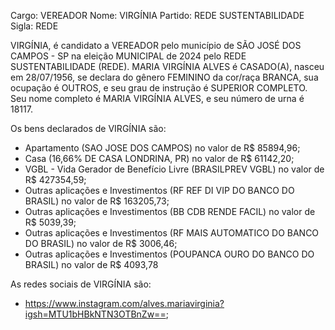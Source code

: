 Cargo: VEREADOR
Nome: VIRGÍNIA
Partido: REDE SUSTENTABILIDADE
Sigla: REDE

VIRGÍNIA, é candidato a VEREADOR pelo município de SÃO JOSÉ DOS CAMPOS - SP na eleição MUNICIPAL de 2024 pelo REDE SUSTENTABILIDADE (REDE).
MARIA VIRGÍNIA ALVES é CASADO(A), nasceu em 28/07/1956, se declara do gênero FEMININO da cor/raça BRANCA, sua ocupação é OUTROS, e seu grau de instrução é SUPERIOR COMPLETO.
Seu nome completo é MARIA VIRGÍNIA ALVES, e seu número de urna é 18117.

Os bens declarados de VIRGÍNIA são: 
- Apartamento (SAO JOSE DOS CAMPOS) no valor de R$ 85894,96;
- Casa (16,66% DE CASA LONDRINA, PR) no valor de R$ 61142,20;
- VGBL - Vida Gerador de Benefício Livre (BRASILPREV VGBL) no valor de R$ 427354,59;
- Outras aplicações e Investimentos (RF REF DI VIP DO BANCO DO BRASIL) no valor de R$ 163205,73;
- Outras aplicações e Investimentos (BB CDB RENDE FACIL) no valor de R$ 5039,39;
- Outras aplicações e Investimentos (RF MAIS AUTOMATICO DO BANCO DO BRASIL) no valor de R$ 3006,46;
- Outras aplicações e Investimentos (POUPANCA OURO DO BANCO DO BRASIL) no valor de R$ 4093,78

As redes sociais de VIRGÍNIA são:
- https://www.instagram.com/alves.mariavirginia?igsh=MTU1bHBkNTN3OTBnZw==;